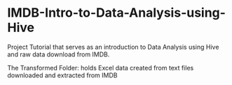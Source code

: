 # IMDB-Intro-to-Data-Analysis-using-Hive
Project Tutorial that serves as an introduction to Data Analysis using Hive and raw data download from IMDB.

The Transformed Folder: holds Excel data created from text files downloaded and extracted from IMDB
